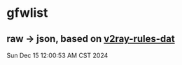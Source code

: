 # gfwlist
## raw -> json, based on [v2ray-rules-dat](https://github.com/Loyalsoldier/v2ray-rules-dat)
Sun Dec 15 12:00:53 AM CST 2024


